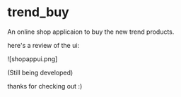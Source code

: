 # trend_buy

An online shop applicaion to buy the new trend products.

here's a review of the ui:

![shopappui.png]

(Still being developed)

thanks for checking out :)


